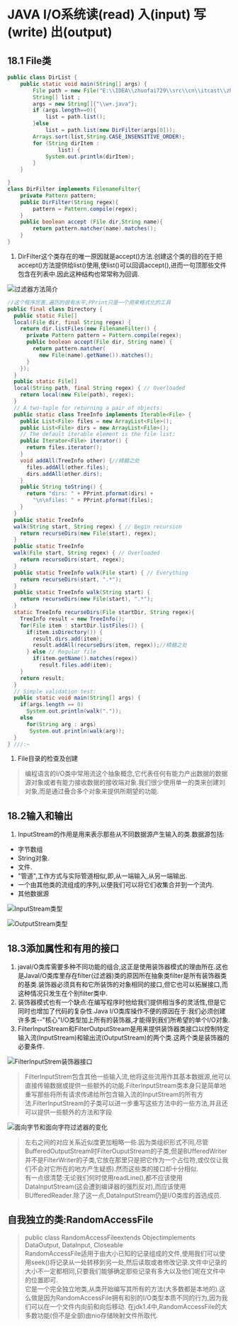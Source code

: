 # JAVA I/O系统读(read) 入(input) 写(write) 出(output)

## 18.1 File类

```java
public class DirList {
    public static void main(String[] args) {
        File path = new File("E:\\IDEA\\zhuofai729\\src\\cn\\itcast\\zhuofai729\\demo7_6");
        String[] list ;
        args = new String[]{"\\w+.java"};
        if (args.length==0){
            list = path.list();
        }else
            list = path.list(new DirFilter(args[0]));
        Arrays.sort(list,String.CASE_INSENSITIVE_ORDER);
        for (String dirItem :
                list) {
            System.out.println(dirItem);
        }
    }

}
class DirFilter implements FilenameFilter{
    private Pattern pattern;
    public DirFilter(String regex){
        pattern = Pattern.compile(regex);
    }
    public boolean accept (File dir,String name){
        return pattern.matcher(name).matches();
    }
}
```

1. DirFilter这个类存在的唯一原因就是accept()方法.创建这个类的目的在于把accept()方法提供给list()使用,使list()可以回调accept(),进而一句顶那些文件包含在列表中.因此这种结构也常常称为回调.

![过滤器方法简介](../notepicture/day814-FilternameFilter-accept.png)

```JAVA
//这个程序厉害,遍历的很有水平,PPrint只是一个用来格式化的工具
public final class Directory {
  public static File[]
  local(File dir, final String regex) {
    return dir.listFiles(new FilenameFilter() {
      private Pattern pattern = Pattern.compile(regex);
      public boolean accept(File dir, String name) {
        return pattern.matcher(
          new File(name).getName()).matches();
      }
    });
  }
  public static File[]
  local(String path, final String regex) { // Overloaded
    return local(new File(path), regex);
  }
  // A two-tuple for returning a pair of objects:
  public static class TreeInfo implements Iterable<File> {
    public List<File> files = new ArrayList<File>();
    public List<File> dirs = new ArrayList<File>();
    // The default iterable element is the file list:
    public Iterator<File> iterator() {
      return files.iterator();
    }
    void addAll(TreeInfo other) {//精髓之处
      files.addAll(other.files);
      dirs.addAll(other.dirs);
    }
    public String toString() {
      return "dirs: " + PPrint.pformat(dirs) +
        "\n\nfiles: " + PPrint.pformat(files);
    }
  }
  public static TreeInfo
  walk(String start, String regex) { // Begin recursion
    return recurseDirs(new File(start), regex);
  }
  public static TreeInfo
  walk(File start, String regex) { // Overloaded
    return recurseDirs(start, regex);
  }
  public static TreeInfo walk(File start) { // Everything
    return recurseDirs(start, ".*");
  }
  public static TreeInfo walk(String start) {
    return recurseDirs(new File(start), ".*");
  }
  static TreeInfo recurseDirs(File startDir, String regex){
    TreeInfo result = new TreeInfo();
    for(File item : startDir.listFiles()) {
      if(item.isDirectory()) {
        result.dirs.add(item);
        result.addAll(recurseDirs(item, regex));//精髓之处
      } else // Regular file
        if(item.getName().matches(regex))
          result.files.add(item);
    }
    return result;
  }
  // Simple validation test:
  public static void main(String[] args) {
    if(args.length == 0)
      System.out.println(walk("."));
    else
      for(String arg : args)
       System.out.println(walk(arg));
  }
} ///:~

```

1. File目录的检查及创建

>编程语言的I/O类中常用流这个抽象概念,它代表任何有能力产出数据的数据源对象或者有能力接收数据的接收端对象.我们很少使用单一的类来创建刘对象,而是通过叠合多个对象来提供所期望的功能.

## 18.2输入和输出

1. InputStream的作用是用来表示那些从不同数据源产生输入的类.数据源包括:
* 字节数组
* String对象.
* 文件.
* "管道",工作方式与实际管道相似,即,从一端输入,从另一端输出.
* 一个由其他类的流组成的序列,以便我们可以将它们收集合并到一个流内.
* 其他数据源

![InputStream类型](../notepicture/day814-inputstream.png)

![OutputStream类型](../notepicture/day814-outputstream.png)

## 18.3添加属性和有用的接口

1. javaI/O类库需要多种不同功能的组合,这正是使用装饰器模式的理由所在.这也是JavaI/O类库里存在filter(过滤器)类的原因所在抽象类filter是所有装饰器类的基类.装饰器必须具有和它所装饰的对象相同的接口,但它也可以拓展接口,而这种情况只发生在个别filter类中.
2. 装饰器模式也有一个缺点:在编写程序时他给我们提供相当多的灵活性,但是它同时也增加了代码的复杂性.Java I/O类库操作不便的原因在于:我们必须创建许多类--"核心"I/O类型加上所有的装饰器,才能得到我们所希望的单个I/O对象.
3. FilterInputStream和FilterOutputStream是用来提供装饰器类接口以控制特定输入流(InputStream)和输出流(OutputStream)的两个类.这两个类是装饰器的必要条件.

![FilterInputStrem装饰器接口](../notepicture/day815-FilterInputStream.png)

>FilterInputStrem包含其他一些输入流,他将这些流用作其基本数据源,他可以直接传输数据或提供一些额外的功能.FilterInputStream类本身只是简单地重写那些将所有请求传递给所包含输入流的InputStream的所有方法.FilterInputStream的子类可以进一步重写这些方法中的一些方法,并且还可以提供一些额外的方法和字段

![面向字节和面向字符过滤器的变化](../notepicture/day815-FilterDifferent.png)

>左右之间的对应关系近似度更加粗略一些.因为类组织形式不同,尽管BufferedOutputStream时FilterOuputStream的子类,但是BUfferedWriter并不是FilterWriter的子类,它放在那里只是把它作为一个占位符,或仅仅让我们不会对它所在的地方产生疑惑).然而这些类的接口却十分相似.  
>有一点很清楚:无论我们何时使用readLine(),都不应该使用DataInputStream(这会遭到编译器的强烈反对),而应该使用BUfferedReader.除了这一点,DataInputStream仍是I/O类库的首选成员.

## 自我独立的类:RandomAccessFile

>public class RandomAccessFileextends Objectimplements DataOutput, DataInput, Closeable  
>RandomAccessFile适用于由大小已知的记录组成的文件,使用我们可以使用seek()将记录从一处转移到另一处,然后读取或者修改记录.文件中记录的大小不一定都相同,只要我们能够确定那些记录有多大以及他们呢在文件中的位置即可.  
>它是一个完全独立地类,从类开始编写其所有的方法(大多数都是本地的).这么做是因为RandomAccessFile拥有和别的I/O类型本质不同的行为,因为我们可以在一个文件内向前和向后移动.
>在jdk1.4中,RandomAccessFile的大多数功能(但不是全部)由nio存储映射文件所取代.